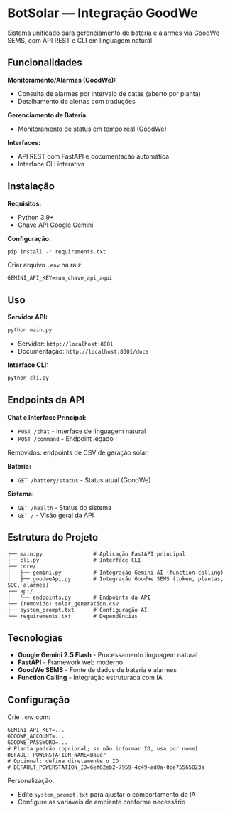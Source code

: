 # BotSolar — Integração GoodWe 

Sistema unificado para gerenciamento de bateria e alarmes via GoodWe SEMS, com API REST e CLI em linguagem natural.

## Funcionalidades

**Monitoramento/Alarmes (GoodWe):**
- Consulta de alarmes por intervalo de datas (aberto por planta)
- Detalhamento de alertas com traduções

**Gerenciamento de Bateria:**
- Monitoramento de status em tempo real (GoodWe)

**Interfaces:**
- API REST com FastAPI e documentação automática
- Interface CLI interativa

## Instalação

**Requisitos:**
- Python 3.9+
- Chave API Google Gemini

**Configuração:**
```bash
pip install -r requirements.txt
```

Criar arquivo `.env` na raiz:
```
GEMINI_API_KEY=sua_chave_api_aqui
```

## Uso

**Servidor API:**
```bash
python main.py
```
- Servidor: `http://localhost:8001`
- Documentação: `http://localhost:8001/docs`

**Interface CLI:**
```bash
python cli.py
```

## Endpoints da API

**Chat e Interface Principal:**
- `POST /chat` - Interface de linguagem natural
- `POST /command` - Endpoint legado

Removidos: endpoints de CSV de geração solar.

**Bateria:**
- `GET /battery/status` - Status atual (GoodWe)

**Sistema:**
- `GET /health` - Status do sistema
- `GET /` - Visão geral da API

## Estrutura do Projeto

```
├── main.py                # Aplicação FastAPI principal
├── cli.py                 # Interface CLI
├── core/
│   ├── gemini.py          # Integração Gemini AI (function calling)
│   ├── goodweApi.py       # Integração GoodWe SEMS (token, plantas, SOC, alarmes)
├── api/
│   └── endpoints.py       # Endpoints da API
└── (removido) solar_generation.csv
├── system_prompt.txt      # Configuração AI
└── requirements.txt       # Dependências
```

## Tecnologias

- **Google Gemini 2.5 Flash** - Processamento linguagem natural
- **FastAPI** - Framework web moderno
- **GoodWe SEMS** - Fonte de dados de bateria e alarmes
- **Function Calling** - Integração estruturada com IA

## Configuração

Crie `.env` com:
```
GEMINI_API_KEY=...
GOODWE_ACCOUNT=...
GOODWE_PASSWORD=...
# Planta padrão (opcional; se não informar ID, usa por nome)
DEFAULT_POWERSTATION_NAME=Bauer
# Opcional: defina diretamente o ID
# DEFAULT_POWERSTATION_ID=6ef62eb2-7959-4c49-ad0a-0ce75565023a
```

Personalização:
- Edite `system_prompt.txt` para ajustar o comportamento da IA
- Configure as variáveis de ambiente conforme necessário
